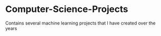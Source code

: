 # Computer-Science-Projects
Contains several machine learning projects that I have created over the years
